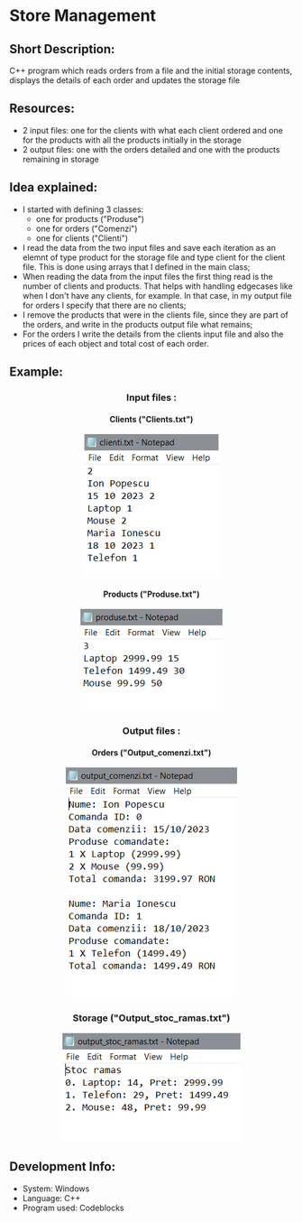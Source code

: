# Store Management

## Short Description:

C++ program which reads orders from a file and the initial storage contents, displays the details of each order and updates the storage file

## Resources:

- 2 input files: one for the clients with what each client ordered and one for the products with all the products initially in the storage
- 2 output files: one with the orders detailed and one with the products remaining in storage

## Idea explained:

- I started with defining 3 classes:
  - one for products ("Produse")
  - one for orders ("Comenzi")
  - one for clients ("Clienti")
- I read the data from the two input files and save each iteration as an elemnt of type product for the storage file and type client for the client file. This is done using arrays that I defined in the main class;
- When reading the data from the input files the first thing read is the number of clients and products. That helps with handling edgecases like when I don't have any clients, for example. In that case, in my output file for orders I specify that there are no clients;
- I remove the products that were in the clients file, since they are part of the orders, and write in the products output file what remains;
- For the orders I write the details from the clients input file and also the prices of each object and total cost of each order.

## Example:

<section align=center>

### Input files :

#### Clients ("Clients.txt")

![alt text](images/clienti.png)

#### Products ("Produse.txt")

![alt text](images/produse.png)

### Output files :

#### Orders ("Output_comenzi.txt")

![alt text](images/comenzi.png)

### Storage ("Output_stoc_ramas.txt")

![alt text](images/stoc_ramas.png)

</section>

## Development Info:

- System: Windows
- Language: C++
- Program used: Codeblocks
